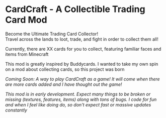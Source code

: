 # CardCraft - A Collectible Trading Card Mod

Become the Ultimate Trading Card Collector!<br>
Travel across the lands to loot, trade, and fight in order to collect them all!

Currently, there are XX cards for you to collect, featuring familiar faces and items from Minecraft

This mod is greatly inspired by Buddycards. I wanted to take my own spin on a mod about collecting cards, so this project was born

*Coming Soon: A way to play CardCraft as a game! It will come when there are more cards added and I have thought out the game!*<br>

*This mod is in early development. Expect many things to be broken or missing (textures,
features, items) along with tons of bugs. I code for fun and when I feel like doing do, so don't expect fast or massive updates constantly*